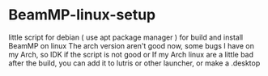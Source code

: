 # BeamMP-linux-setup
little script for debian ( use apt package manager ) for build and install BeamMP on linux
The arch version aren't good now, some bugs I have on my Arch, so IDK if the script is not good or If my Arch linux are a little bad 
after the build, you can add it to lutris or other launcher, or make a .desktop
